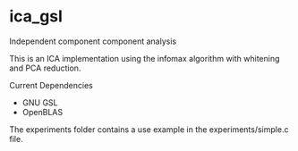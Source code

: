 # ica_gsl
Independent component component analysis 

This is an ICA implementation using the infomax algorithm with whitening and PCA reduction. 

Current Dependencies
 - GNU GSL 
 - OpenBLAS

The experiments folder contains a use example in the experiments/simple.c file.
